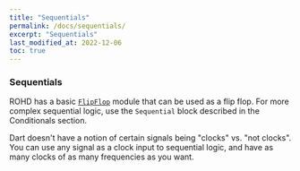 ```yaml
---
title: "Sequentials"
permalink: /docs/sequentials/
excerpt: "Sequentials"
last_modified_at: 2022-12-06
toc: true
---
```


### Sequentials
ROHD has a basic [`FlipFlop`](https://intel.github.io/rohd/rohd/FlipFlop-class.html) module that can be used as a flip flop.  For more complex sequential logic, use the `Sequential` block described in the Conditionals section.

Dart doesn't have a notion of certain signals being "clocks" vs. "not clocks".  You can use any signal as a clock input to sequential logic, and have as many clocks of as many frequencies as you want.